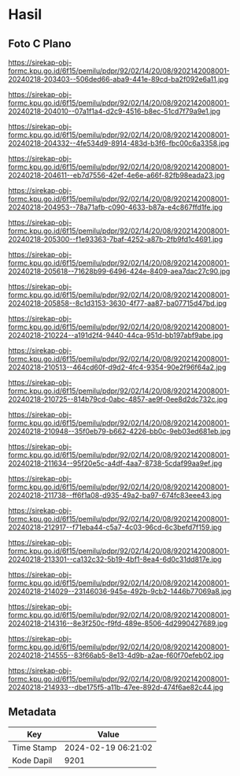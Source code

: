 # Hasil

## Foto C Plano

https://sirekap-obj-formc.kpu.go.id/6f15/pemilu/pdpr/92/02/14/20/08/9202142008001-20240218-203403--506ded66-aba9-441e-89cd-ba2f092e6a11.jpg

https://sirekap-obj-formc.kpu.go.id/6f15/pemilu/pdpr/92/02/14/20/08/9202142008001-20240218-204010--07a1f1a4-d2c9-4516-b8ec-51cd7f79a9e1.jpg

https://sirekap-obj-formc.kpu.go.id/6f15/pemilu/pdpr/92/02/14/20/08/9202142008001-20240218-204332--4fe534d9-8914-483d-b3f6-fbc00c6a3358.jpg

https://sirekap-obj-formc.kpu.go.id/6f15/pemilu/pdpr/92/02/14/20/08/9202142008001-20240218-204611--eb7d7556-42ef-4e6e-a66f-82fb98eada23.jpg

https://sirekap-obj-formc.kpu.go.id/6f15/pemilu/pdpr/92/02/14/20/08/9202142008001-20240218-204953--78a71afb-c090-4633-b87a-e4c867ffd1fe.jpg

https://sirekap-obj-formc.kpu.go.id/6f15/pemilu/pdpr/92/02/14/20/08/9202142008001-20240218-205300--f1e93363-7baf-4252-a87b-2fb9fd1c4691.jpg

https://sirekap-obj-formc.kpu.go.id/6f15/pemilu/pdpr/92/02/14/20/08/9202142008001-20240218-205618--71628b99-6496-424e-8409-aea7dac27c90.jpg

https://sirekap-obj-formc.kpu.go.id/6f15/pemilu/pdpr/92/02/14/20/08/9202142008001-20240218-205858--8c1d3153-3630-4f77-aa87-ba07715d47bd.jpg

https://sirekap-obj-formc.kpu.go.id/6f15/pemilu/pdpr/92/02/14/20/08/9202142008001-20240218-210224--a191d2f4-9440-44ca-951d-bb197abf9abe.jpg

https://sirekap-obj-formc.kpu.go.id/6f15/pemilu/pdpr/92/02/14/20/08/9202142008001-20240218-210513--464cd60f-d9d2-4fc4-9354-90e2f96f64a2.jpg

https://sirekap-obj-formc.kpu.go.id/6f15/pemilu/pdpr/92/02/14/20/08/9202142008001-20240218-210725--814b79cd-0abc-4857-ae9f-0ee8d2dc732c.jpg

https://sirekap-obj-formc.kpu.go.id/6f15/pemilu/pdpr/92/02/14/20/08/9202142008001-20240218-210948--35f0eb79-b662-4226-bb0c-9eb03ed681eb.jpg

https://sirekap-obj-formc.kpu.go.id/6f15/pemilu/pdpr/92/02/14/20/08/9202142008001-20240218-211634--95f20e5c-a4df-4aa7-8738-5cdaf99aa9ef.jpg

https://sirekap-obj-formc.kpu.go.id/6f15/pemilu/pdpr/92/02/14/20/08/9202142008001-20240218-211738--ff6f1a08-d935-49a2-ba97-674fc83eee43.jpg

https://sirekap-obj-formc.kpu.go.id/6f15/pemilu/pdpr/92/02/14/20/08/9202142008001-20240218-212917--f71eba44-c5a7-4c03-96cd-6c3befd7f159.jpg

https://sirekap-obj-formc.kpu.go.id/6f15/pemilu/pdpr/92/02/14/20/08/9202142008001-20240218-213301--ca132c32-5b19-4bf1-8ea4-6d0c31dd817e.jpg

https://sirekap-obj-formc.kpu.go.id/6f15/pemilu/pdpr/92/02/14/20/08/9202142008001-20240218-214029--23146036-945e-492b-9cb2-1446b77069a8.jpg

https://sirekap-obj-formc.kpu.go.id/6f15/pemilu/pdpr/92/02/14/20/08/9202142008001-20240218-214316--8e3f250c-f9fd-489e-8506-4d2990427689.jpg

https://sirekap-obj-formc.kpu.go.id/6f15/pemilu/pdpr/92/02/14/20/08/9202142008001-20240218-214555--83f66ab5-8e13-4d9b-a2ae-f60f70efeb02.jpg

https://sirekap-obj-formc.kpu.go.id/6f15/pemilu/pdpr/92/02/14/20/08/9202142008001-20240218-214933--dbe175f5-a11b-47ee-892d-474f6ae82c44.jpg


## Metadata

| Key        | Value               |
| ---------- | ------------------- |
| Time Stamp | 2024-02-19 06:21:02 |
| Kode Dapil | 9201                |



